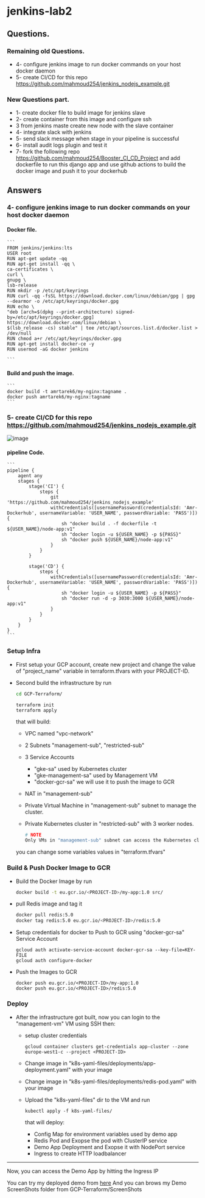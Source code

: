 # jenkins-lab2
## Questions.

### Remaining old Questions.
* 4- configure jenkins image to run docker commands on your host docker daemon
* 5- create CI/CD for this repo https://github.com/mahmoud254/jenkins_nodejs_example.git

### New Questions part.
* 1- create docker file to build image for jenkins slave
* 2- create container from this image and configure ssh 
* 3 from jenkins maste create new node with the slave container
* 4- integrate slack with jenkins
* 5- send slack message when stage in your pipeline is successful
* 6- install audit logs plugin and test it
* 7- fork the following repo https://github.com/mahmoud254/Booster_CI_CD_Project and add dockerfile to run this django app and  use github actions to build the docker image and push it to your dockerhub


## Answers
### 4- configure jenkins image to run docker commands on your host docker daemon
#### Docker file.
    ```
    FROM jenkins/jenkins:lts
    USER root
    RUN apt-get update -qq
    RUN apt-get install -qq \
    ca-certificates \
    curl \
    gnupg \
    lsb-release
    RUN mkdir -p /etc/apt/keyrings
    RUN curl -qq -fsSL https://download.docker.com/linux/debian/gpg | gpg --dearmor -o /etc/apt/keyrings/docker.gpg
    RUN echo \
    "deb [arch=$(dpkg --print-architecture) signed-by=/etc/apt/keyrings/docker.gpg] https://download.docker.com/linux/debian \
    $(lsb_release -cs) stable" | tee /etc/apt/sources.list.d/docker.list > /dev/null
    RUN chmod a+r /etc/apt/keyrings/docker.gpg
    RUN apt-get install docker-ce -y
    RUN usermod -aG docker jenkins

    ```
#### Build and push the image.

    ```
    docker build -t amrtarek6/my-nginx:tagname .
    docker push amrtarek6/my-nginx:tagname
    ```

### 5- create CI/CD for this repo https://github.com/mahmoud254/jenkins_nodejs_example.git
![image](https://user-images.githubusercontent.com/47079437/215291089-acc413ff-5b53-4b94-9a68-ec20e39d24ca.png)
#### pipeline Code.

    ```
    pipeline {
        agent any
        stages {
            stage('CI') {
                steps {
                    git 'https://github.com/mahmoud254/jenkins_nodejs_example'
                    withCredentials([usernamePassword(credentialsId: 'Amr-Dockerhub', usernameVariable: 'USER_NAME', passwordVariable: 'PASS')]) {
                        sh "docker build . -f dockerfile -t ${USER_NAME}/node-app:v1"
                        sh "docker login -u ${USER_NAME} -p ${PASS}"
                        sh "docker push ${USER_NAME}/node-app:v1"
                    }
                }
            }

            stage('CD') {
                steps {
                    withCredentials([usernamePassword(credentialsId: 'Amr-Dockerhub', usernameVariable: 'USER_NAME', passwordVariable: 'PASS')]) {
                        sh "docker login -u ${USER_NAME} -p ${PASS}"
                        sh "docker run -d -p 3030:3000 ${USER_NAME}/node-app:v1"
                    }
                }
            }
        }
    }
    ```
### Setup Infra
* First setup your GCP account, create new project and change the value of "project_name" variable in terraform.tfvars with your PROJECT-ID.

* Second build the infrastructure by run

    ```bash
    cd GCP-Terraform/
    ```

    ``` 
    terraform init
    terraform apply
    ```
    that will build:
    
    * VPC named "vpc-network"
    * 2 Subnets "management-sub", "restricted-sub"
    * 3 Service Accounts
        * "gke-sa" used by Kubernetes cluster
        * "gke-management-sa" used by Management VM 
        * "docker-gcr-sa" we will use it to push the image to GCR

    * NAT in "management-sub"
    * Private Virtual Machine in "management-sub" subnet to manage the cluster.
    * Private Kubernetes cluster in "restricted-sub" with 3 worker nodes.

        ```bash
        # NOTE
        Only VMs in "management-sub" subnet can access the Kubernetes cluster.
        ```
    you can change some variables values in "terraform.tfvars"
    
### Build & Push Docker Image to GCR
* Build the Docker Image by run

    ```bash
    docker build -t eu.gcr.io/<PROJECT-ID>/my-app:1.0 src/
    ```
* pull Redis image and tag it
    ```bash
    docker pull redis:5.0
    docker tag redis:5.0 eu.gcr.io/<PROJECT-ID>/redis:5.0
    ```
* Setup credentials for docker to Push to GCR using "docker-gcr-sa" Service Account

    ```
    gcloud auth activate-service-account docker-gcr-sa --key-file=KEY-FILE
    gcloud auth configure-docker
    ```
* Push the Images to GCR

    ```
    docker push eu.gcr.io/<PROJECT-ID>/my-app:1.0
    docker push eu.gcr.io/<PROJECT-ID>/redis:5.0
    ```

### Deploy
* After the infrastructure got built, now you can login to the "management-vm" VM using SSH then:
    
    * setup cluster credentials
        ```
        gcloud container clusters get-credentials app-cluster --zone europe-west1-c --project <PROJECT-ID>
        ```
    * Change image in "k8s-yaml-files/deployments/app-deployment.yaml" with your image

    * Change image in "k8s-yaml-files/deployments/redis-pod.yaml" with your image

    * Upload the "k8s-yaml-files" dir to the VM and run
    
        ```
        kubectl apply -f k8s-yaml-files/
        ```

        that will deploy:
        
        * Config Map for environment variables used by demo app
        * Redis Pod and Exopse the pod with ClusterIP service
        * Demo App Deployment and Exopse it with NodePort service
        * Ingress to create HTTP loadbalancer

---
Now, you can access the Demo App by hitting the Ingress IP 

You can try my deployed demo from [here](http://34.160.145.6/)
And you can brows my Demo ScreenShots folder from GCP-Terraform/ScreenShots